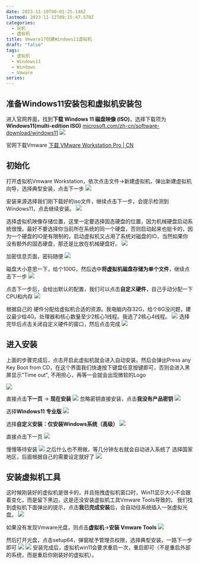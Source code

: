 ```yaml
---
date: 2023-11-10T00:01:25.146Z
lastmod: 2023-11-12T09:15:47.570Z
categories:
  - 玩机
  - 虚拟机
title: Vmware17创建Windows11虚拟机
draft: "false"
tags:
  - 虚拟机
  - Windows11
  - Windows
  - Vmware
series: 
---
```

## 准备Windows11安装包和虚拟机安装包

进入官网界面，找到**下载 Windows 11 磁盘映像 (ISO)**，选择下载项为**Windows11(multi-edition ISO)**
[microsoft.com/zh-cn/software-download/windows11](https://www.microsoft.com/zh-cn/software-download/windows11)
![](Pasted%20image%2020231110080411.png)


官网下载Vmware
[下载 VMware Workstation Pro | CN](https://www.vmware.com/cn/products/workstation-pro/workstation-pro-evaluation.html)


## 初始化
打开虚拟机Vmware Workstation，依次点击文件->新建虚拟机，弹出新建虚拟机向导，选择典型安装，点击下一步
![](Pasted%20image%2020231110092554.png)

安装来源选择我们刚下载好的iso文件，继续点击下一步，会提示检测到Windows11，点击继续安装。
![](Pasted%20image%2020231110092631.png)


选择虚拟机映像存储位置，这里一定要选择固态硬盘的位置，因为机械硬盘启动系统很慢。最好不要选择你当前所在系统的同一个硬盘，否则启动起来也挺卡的，因为一个硬盘的IO是有限制的，启动虚拟机又占用了系统对磁盘的IO，当然如果你没有额外的固态硬盘，那还是比放在机械硬盘好。
![](Pasted%20image%2020231110081200.png)

加密信息页面，密码随便
![](Pasted%20image%2020231110092958.png)

磁盘大小意思一下，给个100G，然后选中**将虚拟机磁盘存储为单个文件**，继续点击下一步
![](Pasted%20image%2020231110093035.png)

点击下一步后，会给出默认的配置，我们可以点击**自定义硬件**，自己手动分配一下CPU和内存
![](Pasted%20image%2020231110093130.png)

根据自己的 硬件分配给虚拟机合适的资源。我电脑内存32G，给个8G没问题，建议最少给4G。处理器和核心数量至少2核心1线程。我选了2核心4线程。
![](Pasted%20image%2020231110081640.png)
选择完毕后点击关闭自定义硬件的窗口，然后点击完成
![](Pasted%20image%2020231110093223.png)
## 进入安装

上面的步骤完成后，点击开启此虚拟机就会进入自动安装。然后会弹出Press any Key Boot from CD，在这个界面我们快速按下键盘任意按键即可，否则会进入黑屏显示"Time out", 不用担心，再等一会就会出现微软的Logo

![](Pasted%20image%2020231110082041.png)

直接点击**下一页** -> **现在安装**
![](Pasted%20image%2020231110082202.png)
忽略密钥直接安装，点击**我没有产品密钥**
![](Pasted%20image%2020231110082303.png)

选择**Windows11 专业版**
![](Pasted%20image%2020231110082340.png)

选择**自定义安装：仅安装Windows系统（高级）**
![](Pasted%20image%2020231110093517.png)


直接点击下一页
![](Pasted%20image%2020231110093615.png)

慢慢等待安装
![](Pasted%20image%2020231110093652.png)
之后什么也不用做，等几分钟左右就会自动进入系统了
选择国家地区，后面根据自己的需要设定就好了
![](Pasted%20image%2020231110094629.png)
## 安装虚拟机工具
这时候刚装好的虚拟机是很卡的，并且拖拽虚拟机窗口时，Win11显示大小不会跟着变化，而是留下黑边，这是还没安装虚拟机工具Vmware Tools导致的。
我们找到虚拟机下面弹出的提示，点击**我已完成安装**后，会自动往系统插入一张虚拟光盘。
![](Pasted%20image%2020231110105008.png)

如果没有发现Vmware光盘，则点击**虚拟机**->**安装 Vmware Tools**
![](Pasted%20image%2020231110105246.png)


然后打开光盘，点击setup64，弹窗赋予管理员权限，选择典型安装，一路下一步即可
![](Pasted%20image%2020231110105336.png)
![](Pasted%20image%2020231110105640.png)
安装完成后，虚拟机win11会要求重启一次，重启即可（不是重启外部的系统，而是重启你刚装好的虚拟机）。